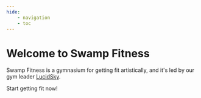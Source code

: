 ```yaml
---
hide:
    - navigation
    - toc
---
```


# Welcome to Swamp Fitness

Swamp Fitness is a gymnasium for getting fit artistically, and it's led by our gym leader [LucidSky](lucidsky.md).

Start getting fit now!